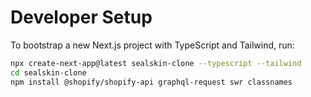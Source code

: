 # Developer Setup

To bootstrap a new Next.js project with TypeScript and Tailwind, run:

```bash
npx create-next-app@latest sealskin-clone --typescript --tailwind
cd sealskin-clone
npm install @shopify/shopify-api graphql-request swr classnames
```
